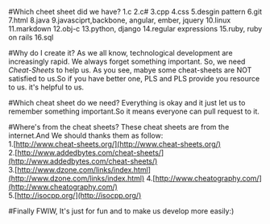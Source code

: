 #Which cheet sheet did we have?
1.c
2.c#
3.cpp
4.css
5.desgin pattern
6.git
7.html
8.java
9.javasciprt,backbone, angular, ember, jquery
10.linux
11.markdown
12.obj-c
13.python, django
14.regular expressions
15.ruby, ruby on rails
16.sql

#Why do I create it?
As we all know, technological development are increasingly rapid. We always forget something important. So, 
we need *Cheat-Sheets* to help us.
As you see, mabye some cheat-sheets are NOT satisfied to us.So if you have better one, PLS and PLS provide you resource to us. it's helpful to us.

#Which cheat sheet do we need?
Everything is okay and it just let us to remember something important.So it means everyone can pull request to it.

#Where's from the cheat sheets?
These cheat sheets are from the internet.And We should thanks them as follow:        
1.[http://www.cheat-sheets.org/](http://www.cheat-sheets.org/)     
2.[http://www.addedbytes.com/cheat-sheets/](http://www.addedbytes.com/cheat-sheets/)    
3.[http://www.dzone.com/links/index.html](http://www.dzone.com/links/index.html)
4.[http://www.cheatography.com/](http://www.cheatography.com/)    
5.[http://isocpp.org/](http://isocpp.org/)

#Finally
FWIW, It's just for fun and to make us develop more easily:)
